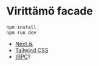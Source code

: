 # Virittämö facade

```
npm install
npm run dev
```

- [Next.js](https://nextjs.org)
- [Tailwind CSS](https://tailwindcss.com)
- [tRPC](https://trpc.io)?
